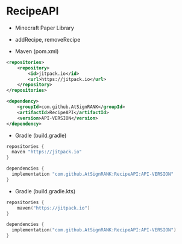 # RecipeAPI
- Minecraft Paper Library
- addRecipe, removeRecipe


- Maven (pom.xml)
```xml
<repositories>
    <repository>
        <id>jitpack.io</id>
        <url>https://jitpack.io</url>
    </repository>
</repositories>

<dependency>
    <groupId>com.github.AtSignRANK</groupId>
    <artifactId>RecipeAPI</artifactId>
    <version>API-VERSION</version>
</dependency>
```

- Gradle (build.gradle)
```gradle
repositories {
  maven "https://jitpack.io"
}

dependencies {
  implementation "com.github.AtSignRANK:RecipeAPI:API-VERSION"
}
```

- Gradle (build.gradle.kts)
```kts
repositories {
    maven("https://jitpack.io")
}

dependencies {
  implementation("com.github.AtSignRANK:RecipeAPI:API-VERSION")
}
```
